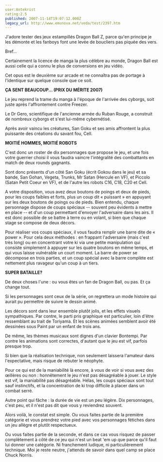 ```yaml
---
user:Antekrist
rating:2.5
published: 2007-11-14T19:07:12.000Z
legacy_url: http://www.emunova.net/veda/test/2397.htm
---
```

J'adore tester des jeux estampillés Dragon Ball Z, parce qu'en principe je les démonte et les fanboys font une levée de boucliers pas piquée des vers.  

Bref...  

Certainement la licence de manga la plus célèbre au monde, Dragon Ball est aussi celle qui a connu le plus de conversions en jeu vidéo.  

Cet opus est le deuxième sur arcade et ne connaîtra pas de portage à l'identique sur quelque console que ce soit.  

  

**ÇA SENT BEAUCOUP... (PRIX DU MÉRITE 2007)**  

Le jeu reprend la trame du manga à l'époque de l'arrivée des cyborgs, soit juste après l'affrontement contre Freezer.  

Le Dr Gero, scientifique de l'ancienne armée du Ruban Rouge, a construit de nombreux cyborgs et s'est lui-même cybernétisé.   

Après avoir vaincu les créatures, San Goku et ses amis affrontent la plus puissante des créations du savant fou, Cell.  

  

**MOITIÉ HOMMES, MOITIÉ ROBOTS**  

C'est donc un roster de dix personnages que propose le jeu, et une fois votre guerrier choisi il vous faudra vaincre l'intégralité des combattants en match de deux rounds gagnants.  

Sont donc présents d'un côté San Goku (écrit Gokou dans le jeu) et sa bande, San Gohan, Vegeta, Trunks, Mr Satan (Hercule en VF), et Piccolo (Satan Petit Coeur en VF), et de l'autre les robots C16, C18, C20 et Cell.  

A votre disposition, vous avez deux boutons de poings et deux de pieds, pour les coups faibles et forts, plus un coup dit « puissant » en appuyant sur les deux boutons de poings ou de pieds. Bien entendu, chaque personnage dispose de coups spéciaux -- souvent peu évidents à mettre en place -- et d'un coup permettant d'envoyer l'adversaire dans les airs. Il est donc possible de se battre à terre ou en volant, si bien que chaque stage se compose de deux décors.  

Pour réaliser vos coups spéciaux, il vous faudra remplir une barre dite de « power ». Pour cela deux méthodes : en frappant l'adversaire (mais c'est très long) ou en concentrant votre ki via une petite manipulation qui consiste simplement à appuyer sur les quatre boutons en même temps, et qui vous laisse vulnérable un court moment. La barre de power se décompose en trois parties, et un coup spécial avec la barre complète est nettement plus ravageur qu'un coup à un tiers.  

  

**SUPER BATAILLE?**  

De deux choses l'une : ou vous êtes un fan de Dragon Ball, ou pas. Et ça change tout.  

Si les personnages sont ceux de la série, on regrettera un mode histoire qui aurait pu permettre de suivre le dessin animé.  

Les décors sont dans leur ensemble plutôt jolis, et les effets visuels sympathiques. Par contre, le parti pris graphique est particulier, loin d'être ressemblant au trait de Toriyama. Et les scènes animées semblent avoir été dessinées sous Paint par un enfant de trois ans.  

De même, les thèmes musicaux sont dignes d'un clavier Bontempi. Par contre les animations sont correctes, d'autant que le jeu est vif, parfois presque trop.   

Si bien que la réalisation technique, non seulement laissera l'amateur dans l'expectative, mais risque de rebuter le néophyte.  

Pour ce qui est de la maniabilité là encore, à vous de voir si vous avez des œillères ou non : honnêtement le jeu n'est pas désagréable à jouer. Le style est vif, la maniabilité pas désagréable. Hélas, les coups spéciaux sont tout sauf instinctifs, et la concentration de ki trop difficile à placer dans un combat serré.  

Autre point qui fâche : la durée de vie est un peu légère. Dix personnages, c'est peu, et il n'est pas dit que vous y reviendrez souvent.  

Alors voilà, le constat est simple. Ou vous faites partie de la première catégorie et vous prendrez votre pied avec vos personnages fétiches dans un jeu allègre et plutôt respectueux.  

Ou vous faites partie de la seconde, et dans ce cas vous risquez de passer complètement à côté de ce jeu qui n'est un beat 'em up que parce qu'il faut lui donner une catégorie. Ni franchement ludique, ni particulièrement technique. Moi je reste neutre, j'attends de savoir dans quel camp se place Chuck Norris.